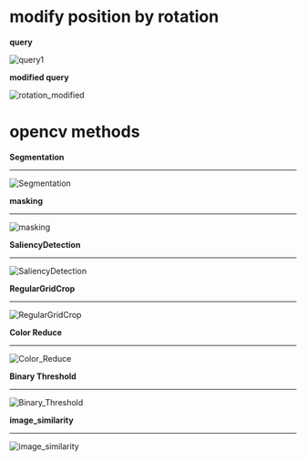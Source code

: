 # modify position by rotation
<b>query</b>


![query1](https://user-images.githubusercontent.com/48679574/73130111-5020e980-4035-11ea-8dd2-fd2f65c1523d.jpeg)

<b>modified query</b>


![rotation_modified](https://user-images.githubusercontent.com/48679574/73130112-5747f780-4035-11ea-9cd1-2b636edc884a.png)


# opencv methods

<b>Segmentation</b><hr>

![Segmentation](https://user-images.githubusercontent.com/48679574/73130130-c6bde700-4035-11ea-964a-24febdcc5034.png)

<b>masking</b><hr>

![masking](https://user-images.githubusercontent.com/48679574/73130132-c9204100-4035-11ea-87c0-5126bae77472.png)


<b>SaliencyDetection</b><hr>

![SaliencyDetection](https://user-images.githubusercontent.com/48679574/73130142-071d6500-4036-11ea-8f85-fc622ed8902b.png)

<b>RegularGridCrop</b><hr>

![RegularGridCrop](https://user-images.githubusercontent.com/48679574/73130143-10a6cd00-4036-11ea-8912-ffab8eceea5b.png)


<b>Color Reduce</b><hr>

![Color_Reduce](https://user-images.githubusercontent.com/48679574/73130161-6a0efc00-4036-11ea-9dcf-cf43a1055795.png)


<b>Binary Threshold</b><hr>

![Binary_Threshold](https://user-images.githubusercontent.com/48679574/73130164-709d7380-4036-11ea-9674-0f7d52d71591.png)


<b>image_similarity</b><hr>

![image_similarity](https://user-images.githubusercontent.com/48679574/73130171-7c893580-4036-11ea-80e7-d93cdda2bef0.png)
